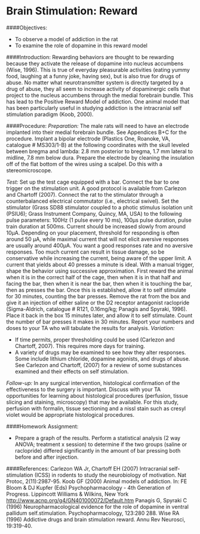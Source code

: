 # Brain Stimulation: Reward

####Objectives:
*	To observe a model of addiction in the rat
*	To examine the role of dopamine in this reward model

####Introduction:
Rewarding behaviors are thought to be rewarding because they activate the release of dopamine into nucleus accumbens (Wise, 1996).  This is true of everyday pleasurable activities (eating yummy food, laughing at a funny joke, having sex), but is also true for drugs of abuse.  No matter what neurotransmitter system is directly targeted by a drug of abuse, they all seem to increase activity of dopaminergic cells that project to the nucleus accumbens through the medial forebrain bundle.  This has lead to the Positive Reward Model of addiction.  One animal model that has been particularly useful in studying addiction is the intracranial self stimulation paradigm (Koob, 2000).  

####Procedure:
*Preparation:*
The male rats will need to have an electrode implanted into their medial forebrain bundle. See Appendices B+C for the procedure.  Implant a bipolar electrode (Plastics One, Roanoke, VA, catalogue # MS303/1-B) at the following coordinates with the skull leveled between bregma and lambda: 2.8 mm posterior to bregma, 1.7 mm lateral to midline, 7.8 mm below dura.  Prepare the electrode by cleaning the insulation off of the flat bottom of the wires using a scalpel.  Do this with a stereomicroscope.

*Test:*
Set up the test cage equipped with a bar.  Connect the bar to one trigger on the stimulation unit.  A good protocol is available from Carlezon and Chartoff (2007).
Connect the rat to the stimulator through a counterbalanced electrical commutator (i.e., electrical swivel).  Set the stimulator (Grass SD88 stimulator coupled to a photic stimulus isolation unit (PSIU6); Grass Instrument Company, Quincy, MA, USA) to the following pulse parameters: 100Hz (1 pulse every 10 ms), 100µs pulse duration, pulse train duration at 500ms.  Current should be increased slowly from around 10µA.  Depending on your placement, threshold for responding is often around 50 µA, while maximal current that will not elicit aversive responses are usually around 400µA.  You want a good responses rate and no aversive responses.  Too much current can result in tissue damage, so be conservative while increasing the current, being aware of the upper limit.  A current that yields about 40 presses a minute is ideal.
With a manual trigger, shape the behavior using successive approximation.  First reward the animal when it is in the correct half of the cage, then when it is in that half and facing the bar, then when it is near the bar, then when it is touching the bar, then as presses the bar.  Once this is established, allow it to self stimulate for 30 minutes, counting the bar presses.  Remove the rat from the box and give it an injection of either saline or the D2 receptor antagonist raclopride (Sigma-Aldrich, catalogue # R121, 0.16mg/kg; Panagis and Spyraki, 1996).  Place it back in the box 15 minutes later, and allow it to self stimulate.  Count the number of bar presses it makes in 30 minutes.  Report your numbers and doses to your TA who will tabulate the results for analysis.
*Variation:*
*	If time permits, proper thresholding could be used (Carlezon and Chartoff, 2007).  This requires more days for training.
*	A variety of drugs may be examined to see how they alter responses.  Some include lithium chloride, dopamine agonists, and drugs of abuse.  See Carlezon and Chartoff, (2007) for a review of some substances examined and their effects on self stimulation.

*Follow-up:*
In any surgical intervention, histological confirmation of the effectiveness to the surgery is important.  Discuss with your TA opportunities for learning about histological procedures (perfusion, tissue slicing and staining, microscopy) that may be available.  For this study, perfusion with formalin, tissue sectioning and a nissl stain such as cresyl violet would be appropriate histological procedures.

####Homework Assignment:
*	Prepare a graph of the results.  Perform a statistical analysis (2 way ANOVA; treatment x session) to determine if the two groups (saline or raclopride) differed significantly in the amount of bar pressing both before and after injection.

####References:
Carlezon WA Jr, Chartoff EH (2007) Intracranial self-stimulation (ICSS) in rodents to study the neurobiology of motivation. Nat Protoc, 2(11):2987-95.
Koob GF (2000) Animal models of addiction. In: FE Bloom & DJ Kupfer (Eds) Psychopharmacology - 4th Generation of Progress. Lippincott Williams & Wilkins, New York http://www.acnp.org/g4/GN401000072/Default.htm
Panagis G, Spyraki C (1996) Neuropharmacological evidence for the role of dopamine in ventral pallidum self.stimulation. Psychopharmacology, 123:280 288.
Wise RA (1996) Addictive drugs and brain stimulation reward. Annu Rev Neurosci, 19:319-40.
